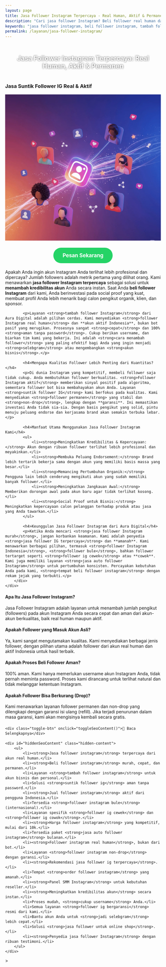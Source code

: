 ```yaml
---
layout: page
title: Jasa Follower Instagram Terpercaya - Real Human, Aktif & Permanen
description: "Cari jasa follower Instagram? Beli follower real human dari akun aktif Indonesia. Layanan suntik follower IG terpercaya, aman, murah, dan bergaransi untuk menaikkan kredibilitas akun Anda."
keywords: "jasa follower instagram, beli follower instagram, tambah follower instagram, jual follower instagram, suntik follower ig, order follower ig, panel smm instagram, follower instagram real human, follower instagram aktif, follower instagram indonesia, follower instagram permanen, follower ig non-drop, jasa follower ig terpercaya, jasa follower instagram aman, follower ig bergaransi, jasa auto follower instagram, meningkatkan kredibilitas akun, harga follower instagram, jasa follower instagram murah, rekomendasi jasa follower ig, follower ig cewek, follower ig cowok"
permalink: /layanan/jasa-follower-instagram/
---
```


<script type="application/ld+json">
{
  "@context": "https://schema.org",
  "@graph": [
    {
      "@type": "WebSite",
      "@id": "https://auradigital.id/#website",
      "url": "https://auradigital.id/",
      "name": "auradigital.id"
    },
    {
      "@type": "WebPage",
      "@id": "https://auradigital.id/layanan/jasa-follower-instagram/#webpage",
      "url": "https://auradigital.id/layanan/jasa-follower-instagram/",
      "name": "Jasa Follower Instagram | Real Human, Aktif & Terpercaya",
      "isPartOf": {
        "@id": "https://auradigital.id/#website"
      },
      "breadcrumb": {
        "@id": "https://auradigital.id/layanan/jasa-follower-instagram/#breadcrumb"
      },
      "description": "Butuh jasa follower Instagram terpercaya? Kami adalah solusi untuk menambah follower real human yang aktif dan permanen. Layanan suntik follower IG aman untuk meningkatkan kredibilitas akun Anda."
    },
    {
      "@type": "Service",
      "name": "Jasa Follower Instagram (Real & Aktif)",
      "serviceType": "Social Media Marketing",
      "provider": {
        "@type": "WebSite",
        "name": "auradigital.id",
        "url": "https://auradigital.id/"
      },
      "areaServed": {
        "@type": "Country",
        "name": "Indonesia"
      },
      "description": "Jasa tambah follower Instagram dari akun real human Indonesia untuk meningkatkan kredibilitas, social proof, dan membuka peluang endorse. Layanan terpercaya, aman, dan bergaransi."
    },
    {
      "@type": "BreadcrumbList",
      "@id": "https://auradigital.id/layanan/jasa-follower-instagram/#breadcrumb",
      "itemListElement": [
        {
          "@type": "ListItem",
          "position": 1,
          "name": "Home",
          "item": "https://auradigital.id/"
        },
        {
          "@type": "ListItem",
          "position": 2,
          "name": "Layanan",
          "item": "https://auradigital.id/layanan/"
        },
        {
          "@type": "ListItem",
          "position": 3,
          "name": "Jasa Follower Instagram",
          "item": "https://auradigital.id/layanan/jasa-follower-instagram/"
        }
      ]
    },
    {
      "@type": "FAQPage",
      "mainEntity": [
        {
          "@type": "Question",
          "name": "Apa itu Jasa Follower Instagram?",
          "acceptedAnswer": {
            "@type": "Answer",
            "text": "Jasa Follower Instagram adalah layanan untuk menambah jumlah pengikut (followers) pada akun Instagram Anda secara cepat dan aman dari akun-akun real dan aktif."
          }
        },
        {
          "@type": "Question",
          "name": "Apakah follower yang didapat adalah akun asli (real human)?",
          "acceptedAnswer": {
            "@type": "Answer",
            "text": "Ya, kami sangat mengutamakan kualitas. Kami menyediakan follower dari akun real human dan aktif, terutama follower Indonesia. Ini jauh lebih baik daripada follower bot yang berisiko."
          }
        },
        {
          "@type": "Question",
          "name": "Apakah prosesnya aman dan bergaransi?",
          "acceptedAnswer": {
            "@type": "Answer",
            "text": "Sangat aman. Kami tidak memerlukan password, cukup username Anda. Sebagian besar layanan kami juga bergaransi (non-drop) untuk memastikan jumlah follower Anda tetap stabil."
          }
        }
      ]
    }
  ]
}
</script>

<h2 style="text-align: center; color: #fff; text-shadow: 0 0 4px rgba(0,0,0,0.7); padding: 20px 15px;">
    Jasa Follower Instagram Terpercaya: Real Human, Aktif & Permanen
</h2>

<div class="jasa-top-komen-tiktok-container">
    <div class="service-card" id="jasa-follower-instagram-card" onclick="toggleService(this)">
        <h3>Jasa Suntik Follower IG Real & Aktif</h3>
        <img src="https://raw.githubusercontent.com/AzkaAtta/azkaatta.github.io/main/image/jasa-follower-instagram.webp" alt="Jasa Follower Instagram Real Human" style="max-width:100%; height:auto;" loading="lazy">
        <a href="https://wa.me/62895402343693?text=Halo,%20saya%20tertarik%20dengan%20Jasa%20Follower%20Instagram.%20Bisa%20info%20lebih%20lanjut?" target="_blank" class="whatsapp-button" style="display: block; width: fit-content; margin: 20px auto; padding: 15px 30px; background-color: #25D366; color: white; text-align: center; text-decoration: none; border-radius: 50px; font-size: 1.2em; font-weight: bold; transition: background-color 0.3s ease;">
            Pesan Sekarang
        </a>
        <div class="service-description">
            <p>Apakah Anda ingin akun Instagram Anda terlihat lebih profesional dan dipercaya? Jumlah followers adalah metrik pertama yang dilihat orang. Kami menawarkan <strong>jasa follower Instagram terpercaya</strong> sebagai solusi untuk <strong>menambah kredibilitas akun</strong> Anda secara instan. Saat Anda <strong>beli follower Instagram</strong> dari kami, Anda berinvestasi pada social proof yang kuat, membuat profil Anda lebih menarik bagi calon pengikut organik, klien, dan sponsor.</p>

            <p>Layanan <strong>tambah follower Instagram</strong> dari Aura Digital adalah pilihan cerdas. Kami menyediakan <strong>follower Instagram real human</strong> dan **akun aktif Indonesia**, bukan bot pasif yang merugikan. Prosesnya sangat <strong>cepat</strong> dan 100% <strong>aman tanpa password</strong>. Cukup berikan username, dan biarkan tim kami yang bekerja. Ini adalah <strong>cara menambah follower</strong> yang paling efektif bagi Anda yang ingin menjadi <strong>selebgram</strong> atau mengembangkan <strong>akun bisnis</strong>.</p>

            <h4>Mengapa Kualitas Follower Lebih Penting dari Kuantitas?</h4>
            <p>Di dunia Instagram yang kompetitif, membeli follower saja tidak cukup. Anda membutuhkan follower berkualitas. <strong>Follower Instagram aktif</strong> memberikan sinyal positif pada algoritma, sementara follower bot bisa membahayakan akun Anda. Layanan <strong>suntik follower IG</strong> kami berfokus pada kualitas. Kami menyediakan <strong>follower permanen</strong> yang stabil dan <strong>non-drop</strong>, lengkap dengan **garansi**. Ini memastikan investasi Anda tidak sia-sia. Dengan basis pengikut yang solid, pintu menuju peluang endorse dan kerjasama brand akan semakin terbuka lebar.</p>

            <h4>Manfaat Utama Menggunakan Jasa Follower Instagram Kami</h4>
            <ul>
                <li><strong>Meningkatkan Kredibilitas & Kepercayaan:</strong> Akun dengan ribuan follower terlihat lebih profesional dan meyakinkan.</li>
                <li><strong>Membuka Peluang Endorsement:</strong> Brand lebih tertarik bekerja sama dengan akun yang memiliki basis massa yang besar.</li>
                <li><strong>Memancing Pertumbuhan Organik:</strong> Pengguna lain lebih cenderung mengikuti akun yang sudah memiliki banyak follower.</li>
                <li><strong>Meningkatkan Jangkauan Awal:</strong> Memberikan dorongan awal pada akun baru agar tidak terlihat kosong.</li>
                <li><strong>Social Proof untuk Bisnis:</strong> Meningkatkan kepercayaan calon pelanggan terhadap produk atau jasa yang Anda tawarkan.</li>
            </ul>

            <h4>Keunggulan Jasa Follower Instagram dari Aura Digital</h4>
            <p>Ketika Anda mencari <strong>jasa follower Instagram murah</strong>, jangan korbankan keamanan. Kami adalah penyedia <strong>jasa follower IG terpercaya</strong> dan **amanah**. Kami menawarkan berbagai pilihan, termasuk <strong>follower Instagram Indonesia</strong>, <strong>follower bule</strong>, bahkan follower tertarget seperti <strong>follower ig cewek</strong> atau **cowok**. Kami juga memiliki layanan <strong>jasa auto follower Instagram</strong> untuk pertumbuhan konsisten. Percayakan kebutuhan Anda pada kami, <strong>tempat beli follower instagram</strong> dengan rekam jejak yang terbukti.</p>
        </div>
    </div>
</div>

<style>
  /* Struktur CSS Anda tidak diubah */
</style>

<div class="accordion">
  <div class="accordion-item">
    <div class="accordion-title"><h4>Apa Itu Jasa Follower Instagram?</h4></div>
    <div class="accordion-content">
      Jasa Follower Instagram adalah layanan untuk menambah jumlah pengikut (followers) pada akun Instagram Anda secara cepat dan aman dari akun-akun berkualitas, baik real human maupun aktif.
    </div>
  </div>

  <div class="accordion-item">
    <div class="accordion-title"><h4>Apakah Follower yang Masuk Akun Asli?</h4></div>
    <div class="accordion-content">
      Ya, kami sangat mengutamakan kualitas. Kami menyediakan berbagai jenis follower, dengan pilihan utama adalah follower dari akun real human dan aktif Indonesia untuk hasil terbaik.
    </div>
  </div>

  <div class="accordion-item">
    <div class="accordion-title"><h4>Apakah Proses Beli Follower Aman?</h4></div>
    <div class="accordion-content">
      100% aman. Kami hanya memerlukan username akun Instagram Anda, tidak pernah meminta password. Proses kami dirancang untuk terlihat natural dan tidak melanggar ketentuan Instagram.
    </div>
  </div>
  
  <div class="accordion-item">
    <div class="accordion-title"><h4>Apakah Follower Bisa Berkurang (Drop)?</h4></div>
    <div class="accordion-content">
      Kami menawarkan layanan follower permanen dan non-drop yang dilengkapi dengan garansi isi ulang (refill). Jika terjadi penurunan dalam masa garansi, kami akan mengisinya kembali secara gratis.
    </div>
  </div>
</div>

<script>
  // Struktur JS Anda tidak diubah
</script>


<style>
  /* Struktur CSS Anda tidak diubah */
</style>

<div class="toggle-container">

    <div class="toggle-btn" onclick="toggleSeoContent()">📌 Baca Selengkapnya</div>
    
    <div id="hiddenSeoContent" class="hidden-content">
        <ul>
            <li><strong>Jasa follower instagram</strong> terpercaya dari akun real human.</li>
            <li><strong>Beli follower instagram</strong> murah, cepat, dan permanen.</li>
            <li>Layanan <strong>tambah follower instagram</strong> untuk akun bisnis dan personal.</li>
            <li>Solusi <strong>suntik follower ig</strong> aman tanpa password.</li>
            <li><strong>Jual follower instagram</strong> aktif dari pengguna Indonesia.</li>
            <li>Tersedia <strong>follower instagram bule</strong> (internasional).</li>
            <li>Layanan spesifik <strong>follower ig cewek</strong> dan <strong>follower ig cowok</strong>.</li>
            <li><strong>Harga follower instagram</strong> yang kompetitif, mulai dari 10k.</li>
            <li>Tersedia paket <strong>jasa auto follower instagram</strong> bulanan.</li>
            <li><strong>Follower instagram real human</strong>, bukan dari bot.</li>
            <li>Layanan <strong>follower instagram non-drop</strong> dengan garansi.</li>
            <li><strong>Rekomendasi jasa follower ig terpercaya</strong>.</li>
            <li>Tempat <strong>order follower instagram</strong> yang amanah.</li>
            <li><strong>Panel SMM Instagram</strong> untuk kebutuhan reseller.</li>
            <li><strong>Meningkatkan kredibilitas akun</strong> secara instan.</li>
            <li>Proses mudah, <strong>cukup username</strong> Anda.</li>
            <li>Semua layanan <strong>follower ig bergaransi</strong> resmi dari kami.</li>
            <li>Bantu akun Anda untuk <strong>jadi selebgram</strong> lebih cepat.</li>
            <li>Solusi <strong>jasa follower untuk online shop</strong>.</li>
            <li><strong>Penyedia jasa follower Instagram</strong> dengan ribuan testimoni.</li>
        </ul>
    </div>
</div>

<style>
    .toggle-container {
        margin-top: 20px; 
    }
    .toggle-btn {
        cursor: pointer;
        /* Warna tombol diubah agar kontras dengan background gelap */
        color: #67e8f9; /* Biru Cyan Terang */
        text-decoration: underline;
        display: inline-block;
        font-weight: bold;
        text-shadow: 0 1px 2px rgba(0,0,0,0.5);
    }
    .hidden-content {
        /* KUNCI #1: Konten disembunyikan di awal */
        display: none; 
        
        /* KUNCI #2: Style diubah menjadi transparan & teks putih */
        background: rgba(0, 0, 0, 0.25); /* Background semi-transparan gelap */
        backdrop-filter: blur(8px);
        color: #ffffff; /* Warna teks utama menjadi putih */
        border: 1px solid rgba(255, 255, 255, 0.15); /* Border efek kaca */
        
        margin-top: 15px;
        padding: 20px;
        border-radius: 12px;
        text-shadow: 0 1px 2px rgba(0,0,0,0.5); /* Bayangan agar teks mudah dibaca */
    }
    .hidden-content ul {
        margin: 0;
        padding-left: 20px;
    }
    .hidden-content li {
        margin-bottom: 8px;
    }
    .hidden-content strong {
        color: #93c5fd; /* Warna biru muda untuk keyword */
    }
</style>>

<script>
    function toggleSeoContent() {
        var content = document.getElementById("hiddenSeoContent");
        var button = document.querySelector(".toggle-btn");
        
        // Cek apakah konten sedang tersembunyi atau tidak
        if (content.style.display === "none" || content.style.display === "") {
            content.style.display = "block";
            button.textContent = "📌 Tutup Selengkapnya";
        } else {
            content.style.display = "none";
            button.textContent = "📌 Baca Selengkapnya";
        }
    }
</script>
<script>
    // Struktur JS Anda tidak diubah
</script>
